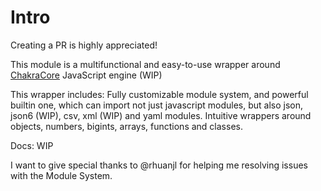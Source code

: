 # Intro

Creating a PR is highly appreciated!

This module is a multifunctional and easy-to-use wrapper around [ChakraCore](https://github.com/chakra-core/ChakraCore) JavaScript engine (WIP)

This wrapper includes:
Fully customizable module system, and powerful builtin one, which can import not just javascript modules, but also json, json6 (WIP), csv, xml (WIP) and yaml modules.
Intuitive wrappers around objects, numbers, bigints, arrays, functions and classes.

Docs: WIP

I want to give special thanks to @rhuanjl for helping me resolving issues with the Module System.
